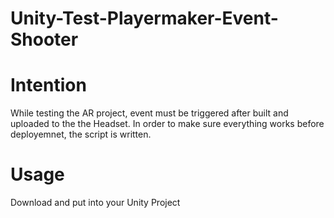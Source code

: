 # Unity-Test-Playermaker-Event-Shooter

# Intention

While testing the AR project, event must be triggered after built and uploaded to the the Headset.
In order to make sure everything works before deployemnet, the script is written.

# Usage
Download and put into your Unity Project


